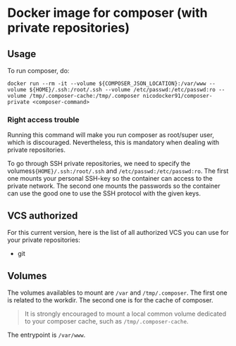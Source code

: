 Docker image for composer (with private repositories)
=====================================================

## Usage

To run composer, do:

    docker run --rm -it --volume ${COMPOSER_JSON_LOCATION}:/var/www --volume ${HOME}/.ssh:/root/.ssh --volume /etc/passwd:/etc/passwd:ro --volume /tmp/.composer-cache:/tmp/.composer nicodocker91/composer-private <composer-command>

### Right access trouble 

Running this command will make you run composer as root/super user, which is discouraged.
Nevertheless, this is mandatory when dealing with private repositories.

To go through SSH private repositories, we need to specify the volumes`${HOME}/.ssh:/root/.ssh` and `/etc/passwd:/etc/passwd:ro`.
The first one mounts your personal SSH-key so the container can access to the private network.
The second one mounts the passwords so the container can use the good one to use the SSH protocol with the given keys.

## VCS authorized

For this current version, here is the list of all authorized VCS you can use for your private repositories:

- git

## Volumes

The volumes availables to mount are `/var` and `/tmp/.composer`.
The first one is related to the workdir.
The second one is for the cache of composer.

> It is strongly encouraged to mount a local common volume dedicated to your composer cache, such as `/tmp/.composer-cache`.

The entrypoint is `/var/www`.

